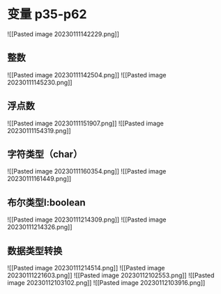 
# 变量 p35-p62
![[Pasted image 20230111142229.png]]

## 整数
![[Pasted image 20230111142504.png]]
![[Pasted image 20230111145230.png]]

## 浮点数
![[Pasted image 20230111151907.png]]
![[Pasted image 20230111154319.png]]

## 字符类型（char）
![[Pasted image 20230111160354.png]]
![[Pasted image 20230111161449.png]]

## 布尔类型l:boolean
![[Pasted image 20230111214309.png]]
![[Pasted image 20230111214326.png]]

## 数据类型转换
![[Pasted image 20230111214514.png]]
![[Pasted image 20230111221603.png]]
![[Pasted image 20230112102553.png]]
![[Pasted image 20230112103102.png]]
![[Pasted image 20230112103916.png]]
